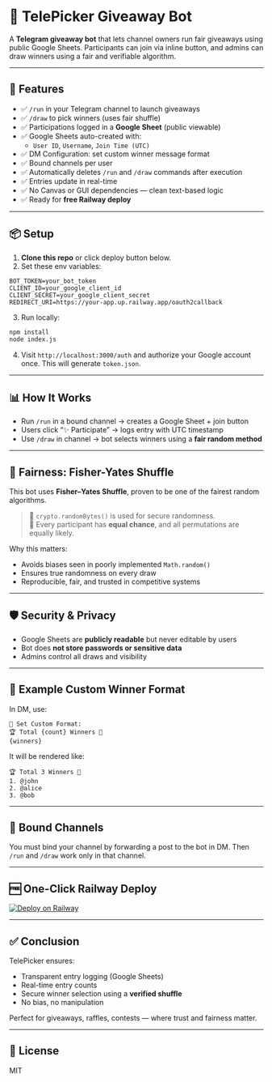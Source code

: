 # 🎁 TelePicker Giveaway Bot

A **Telegram giveaway bot** that lets channel owners run fair giveaways using public Google Sheets. Participants can join via inline button, and admins can draw winners using a fair and verifiable algorithm.

---

## 🚀 Features

- ✅ `/run` in your Telegram channel to launch giveaways
- ✅ `/draw` to pick winners (uses fair shuffle)
- ✅ Participations logged in a **Google Sheet** (public viewable)
- ✅ Google Sheets auto-created with:
  - `User ID`, `Username`, `Join Time (UTC)`
- ✅ DM Configuration: set custom winner message format
- ✅ Bound channels per user
- ✅ Automatically deletes `/run` and `/draw` commands after execution
- ✅ Entries update in real-time
- ✅ No Canvas or GUI dependencies — clean text-based logic
- ✅ Ready for **free Railway deploy**

---

## 📦 Setup

1. **Clone this repo** or click deploy button below.
2. Set these env variables:

```
BOT_TOKEN=your_bot_token
CLIENT_ID=your_google_client_id
CLIENT_SECRET=your_google_client_secret
REDIRECT_URI=https://your-app.up.railway.app/oauth2callback
```

3. Run locally:

```bash
npm install
node index.js
```

4. Visit `http://localhost:3000/auth` and authorize your Google account once. This will generate `token.json`.

---

## 📊 How It Works

- Run `/run` in a bound channel → creates a Google Sheet + join button
- Users click “✨ Participate” → logs entry with UTC timestamp
- Use `/draw` in channel → bot selects winners using a **fair random method**

---

## 🧮 Fairness: Fisher-Yates Shuffle

This bot uses **Fisher–Yates Shuffle**, proven to be one of the fairest random algorithms.

> 🔐 `crypto.randomBytes()` is used for secure randomness.  
> 🔄 Every participant has **equal chance**, and all permutations are equally likely.

Why this matters:
- Avoids biases seen in poorly implemented `Math.random()`
- Ensures true randomness on every draw
- Reproducible, fair, and trusted in competitive systems

---

## 🛡️ Security & Privacy

- Google Sheets are **publicly readable** but never editable by users
- Bot does **not store passwords or sensitive data**
- Admins control all draws and visibility

---

## 🧪 Example Custom Winner Format

In DM, use:

```
📝 Set Custom Format:
🏆 Total {count} Winners 🎉
{winners}
```

It will be rendered like:

```
🏆 Total 3 Winners 🎉
1. @john
2. @alice
3. @bob
```

---

## 🧵 Bound Channels

You must bind your channel by forwarding a post to the bot in DM. Then `/run` and `/draw` work only in that channel.

---

## 🆓 One-Click Railway Deploy

[![Deploy on Railway](https://railway.app/button.svg)](https://railway.app/new/template?templateRepo=https://github.com/yourusername/telepicker-bot)

---

## ✅ Conclusion

TelePicker ensures:
- Transparent entry logging (Google Sheets)
- Real-time entry counts
- Secure winner selection using a **verified shuffle**
- No bias, no manipulation

Perfect for giveaways, raffles, contests — where trust and fairness matter.

---

## 📎 License

MIT
